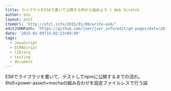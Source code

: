 ```yaml
---
title: ライブラリをES6で書いて公開する所から始めよう | Web Scratch
author: azu
layout: post
itemUrl: 'http://efcl.info/2015/01/09/write-es6/'
editJSONPath: 'https://github.com/jser/jser.info/edit/gh-pages/data/2015/01/index.json'
date: '2015-01-09T15:02:23+00:00'
tags:
  - JavaScript
  - ECMAScript
  - library
  - testing
  - document
---
```

ES6でライブラリを書いて、テストしてnpmに公開するまでの流れ。
6to5+power-assert+mochaの組み合わせを設定ファイルレスで行う話
